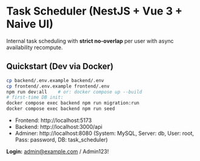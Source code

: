 # Task Scheduler (NestJS + Vue 3 + Naive UI)

Internal task scheduling with **strict no-overlap** per user with async availability recompute.

## Quickstart (Dev via Docker)

```bash
cp backend/.env.example backend/.env
cp frontend/.env.example frontend/.env
npm run dev:all    # or: docker compose up --build
# first-time DB init:
docker compose exec backend npm run migration:run
docker compose exec backend npm run seed
```

- Frontend: http://localhost:5173
- Backend:  http://localhost:3000/api
- Adminer:  http://localhost:8080 (System: MySQL, Server: db, User: root, Pass: password, DB: task_scheduler)

**Login:** admin@example.com / Admin123!
